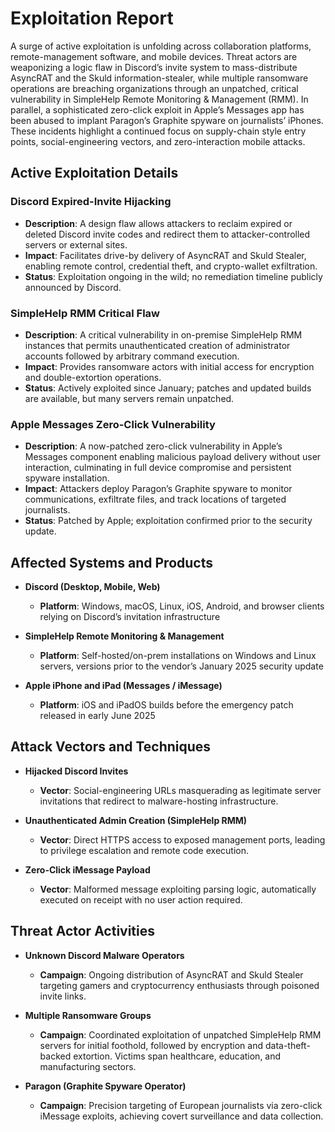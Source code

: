 # Exploitation Report

A surge of active exploitation is unfolding across collaboration platforms, remote-management software, and mobile devices. Threat actors are weaponizing a logic flaw in Discord’s invite system to mass-distribute AsyncRAT and the Skuld information-stealer, while multiple ransomware operations are breaching organizations through an unpatched, critical vulnerability in SimpleHelp Remote Monitoring & Management (RMM). In parallel, a sophisticated zero-click exploit in Apple’s Messages app has been abused to implant Paragon’s Graphite spyware on journalists’ iPhones. These incidents highlight a continued focus on supply-chain style entry points, social-engineering vectors, and zero-interaction mobile attacks.

## Active Exploitation Details

### Discord Expired-Invite Hijacking
- **Description**: A design flaw allows attackers to reclaim expired or deleted Discord invite codes and redirect them to attacker-controlled servers or external sites.  
- **Impact**: Facilitates drive-by delivery of AsyncRAT and Skuld Stealer, enabling remote control, credential theft, and crypto-wallet exfiltration.  
- **Status**: Exploitation ongoing in the wild; no remediation timeline publicly announced by Discord.  

### SimpleHelp RMM Critical Flaw
- **Description**: A critical vulnerability in on-premise SimpleHelp RMM instances that permits unauthenticated creation of administrator accounts followed by arbitrary command execution.  
- **Impact**: Provides ransomware actors with initial access for encryption and double-extortion operations.  
- **Status**: Actively exploited since January; patches and updated builds are available, but many servers remain unpatched.  

### Apple Messages Zero-Click Vulnerability
- **Description**: A now-patched zero-click vulnerability in Apple’s Messages component enabling malicious payload delivery without user interaction, culminating in full device compromise and persistent spyware installation.  
- **Impact**: Attackers deploy Paragon’s Graphite spyware to monitor communications, exfiltrate files, and track locations of targeted journalists.  
- **Status**: Patched by Apple; exploitation confirmed prior to the security update.  

## Affected Systems and Products

- **Discord (Desktop, Mobile, Web)**  
  - **Platform**: Windows, macOS, Linux, iOS, Android, and browser clients relying on Discord’s invitation infrastructure  

- **SimpleHelp Remote Monitoring & Management**  
  - **Platform**: Self-hosted/on-prem installations on Windows and Linux servers, versions prior to the vendor’s January 2025 security update  

- **Apple iPhone and iPad (Messages / iMessage)**  
  - **Platform**: iOS and iPadOS builds before the emergency patch released in early June 2025  

## Attack Vectors and Techniques

- **Hijacked Discord Invites**  
  - **Vector**: Social-engineering URLs masquerading as legitimate server invitations that redirect to malware-hosting infrastructure.  

- **Unauthenticated Admin Creation (SimpleHelp RMM)**  
  - **Vector**: Direct HTTPS access to exposed management ports, leading to privilege escalation and remote code execution.  

- **Zero-Click iMessage Payload**  
  - **Vector**: Malformed message exploiting parsing logic, automatically executed on receipt with no user action required.  

## Threat Actor Activities

- **Unknown Discord Malware Operators**  
  - **Campaign**: Ongoing distribution of AsyncRAT and Skuld Stealer targeting gamers and cryptocurrency enthusiasts through poisoned invite links.  

- **Multiple Ransomware Groups**  
  - **Campaign**: Coordinated exploitation of unpatched SimpleHelp RMM servers for initial foothold, followed by encryption and data-theft-backed extortion. Victims span healthcare, education, and manufacturing sectors.  

- **Paragon (Graphite Spyware Operator)**  
  - **Campaign**: Precision targeting of European journalists via zero-click iMessage exploits, achieving covert surveillance and data collection.  

